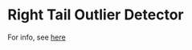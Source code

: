 # Right Tail Outlier Detector
For info, see [here](https://github.com/rbourga/jmeter-plugins-2/src/site/dat/wiki/RightTailOutlierDetection.wiki)